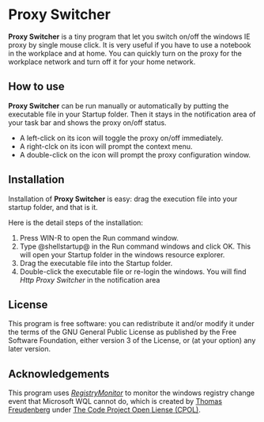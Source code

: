 # Proxy Switcher

**Proxy Switcher** is a tiny program that let you switch on/off the windows IE proxy by single mouse click. 
It is very useful if you have to use a notebook in the workplace and at home. 
You can quickly turn on the proxy for the workplace network and turn off it for your home network.

## How to use

**Proxy Switcher** can be run manually or automatically by putting the executable file in your Startup folder.
Then it stays in the notification area of your task bar and shows the proxy on/off status. 

* A left-click on its icon will toggle the proxy on/off immediately. 
* A right-clck on its icon will prompt the context menu.
* A double-click on the icon will prompt the proxy configuration window.

## Installation

Installation of **Proxy Switcher** is easy: drag the execution file into your startup folder, and that is it.

Here is the detail steps of the installation:

1. Press WIN-R to open the Run command window.
2. Type @shellstartup@ in the Run command windows and click OK. This will open your Startup folder in the windows resource explorer.
3. Drag the executable file into the Startup folder.
4. Double-click the executable file or re-login the windows. You will find *Http Proxy Switcher* in the notification area


## License

This program is free software: you can redistribute it and/or modify it under the terms of the GNU General Public License as published 
by the Free Software Foundation, either version 3 of the License, or (at your option) any later version.


## Acknowledgements

This program uses [*RegistryMonitor*](https://www.codeproject.com/articles/4502/registrymonitor-a-net-wrapper-class-for-regnotifyc) to 
monitor the windows registry change event that Microsoft WQL cannot do, 
which is created by [Thomas Freudenberg](https://www.codeproject.com/script/Membership/View.aspx?mid=4960) 
under [The Code Project Open Liense (CPOL)](http://www.codeproject.com/info/cpol10.aspx). 
